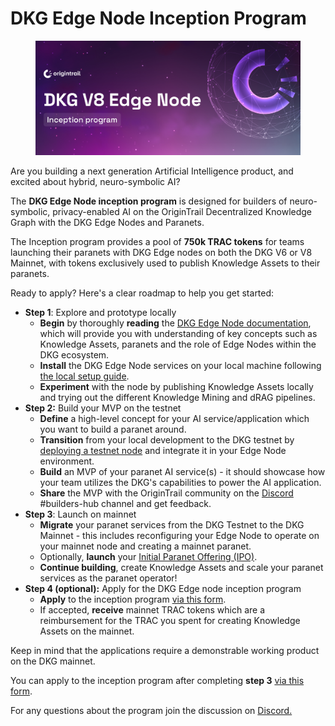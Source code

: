 # DKG Edge Node Inception Program

<figure><img src="../../.gitbook/assets/image (16).png" alt=""><figcaption></figcaption></figure>

Are you building a next generation Artificial Intelligence product, and excited about hybrid, neuro-symbolic AI?

The **DKG Edge Node inception program** is designed for builders of neuro-symbolic, privacy-enabled AI on the OriginTrail Decentralized Knowledge Graph with the DKG Edge Nodes and Paranets.

The Inception program provides a pool of **750k TRAC tokens** for teams launching their paranets with  DKG Edge nodes on both the DKG V6 or V8 Mainnet, with tokens exclusively used to publish Knowledge Assets to their paranets.

Ready to apply? Here's a clear roadmap to help you get started:

* **Step 1**: Explore and prototype locally
  * **Begin** by thoroughly **reading** the [DKG Edge Node documentation](dkg-edge-node-architecture.md), which will provide you with understanding of key concepts such as Knowledge Assets, paranets and the role of Edge Nodes within the DKG ecosystem.
  * **Install** the DKG Edge Node services on your local machine following [the local setup guide](setup-a-boilerplate-edge-node.md).
  * **Experiment** with the node by publishing Knowledge Assets locally and trying out the different Knowledge Mining and dRAG pipelines.
* **Step 2:** Build your MVP on the testnet
  * **Define** a high-level concept for your AI service/application which you want to build a paranet around.
  * **Transition** from your local development to the DKG testnet by [deploying a testnet node](../dkg-core-node/run-a-v8-core-node-on-testnet/) and integrate it in your Edge Node environment.
  * **Build** an MVP of your paranet AI service(s) - it should showcase how your team utilizes the DKG's capabilities to power the AI application.
  * **Share** the MVP with the OriginTrail community on the [Discord](https://discord.com/invite/QctFuPCMew) #builders-hub channel and get feedback.
* **Step 3**: Launch on mainnet
  * **Migrate** your paranet services from the DKG Testnet to the DKG Mainnet - this includes reconfiguring your Edge Node to operate on your mainnet node and creating a mainnet paranet.
  * Optionally,  **launch** your [Initial Paranet Offering (IPO)](../../dkg-v6-previous-version/autonomous-ai-paranets/launching-your-ipo.md).
  * **Continue building**, create Knowledge Assets and scale your paranet services as the paranet operator!
* **Step 4 (optional):** Apply for the DKG Edge node inception program
  * **Apply** to the inception program [via this form](https://docs.google.com/forms/d/e/1FAIpQLSdOoyoBFC7oEftK67Sioo32Yf1YHHONME4_c8j-34IxwpBgHg/viewform).
  * If accepted, **receive** mainnet TRAC tokens which are a reimbursement for the TRAC you spent for creating Knowledge Assets on the mainnet.

Keep in mind that the applications require a demonstrable working product on the DKG mainnet.

You can apply to the inception program after completing **step 3** [via this form](https://docs.google.com/forms/d/e/1FAIpQLSdOoyoBFC7oEftK67Sioo32Yf1YHHONME4_c8j-34IxwpBgHg/viewform).

For any questions about the program join the discussion on [Discord.](https://discord.com/invite/QctFuPCMew)
